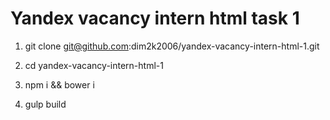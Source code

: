 # Yandex vacancy intern html task 1
1. git clone git@github.com:dim2k2006/yandex-vacancy-intern-html-1.git

2. cd yandex-vacancy-intern-html-1

3. npm i && bower i

4. gulp build

